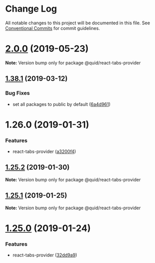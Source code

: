 # Change Log

All notable changes to this project will be documented in this file.
See [Conventional Commits](https://conventionalcommits.org) for commit guidelines.

# [2.0.0](https://github.com/quid/refraction/tree/master/packages/react-tabs-provider/compare/v1.40.1...v2.0.0) (2019-05-23)

**Note:** Version bump only for package @quid/react-tabs-provider





## [1.38.1](https://github.com/quid/refraction/tree/master/packages/react-tabs-provider/compare/v1.38.0...v1.38.1) (2019-03-12)


### Bug Fixes

* set all packages to public by default ([6a4d961](https://github.com/quid/refraction/tree/master/packages/react-tabs-provider/commit/6a4d961))





# 1.26.0 (2019-01-31)


### Features

* react-tabs-provider ([a3200f4](https://github.com/quid/refraction/tree/master/packages/react-tabs-provider/commit/a3200f4))





## [1.25.2](https://github.com/quid/refraction/tree/master/packages/react-tabs-provider/compare/v1.25.1...v1.25.2) (2019-01-30)

**Note:** Version bump only for package @quid/react-tabs-provider





## [1.25.1](https://github.com/quid/refraction/compare/v1.25.0...v1.25.1) (2019-01-25)

**Note:** Version bump only for package @quid/react-tabs-provider





# [1.25.0](https://github.com/quid/refraction/compare/v1.24.1...v1.25.0) (2019-01-24)


### Features

* react-tabs-provider ([32dd9a9](https://github.com/quid/refraction/commit/32dd9a9))
